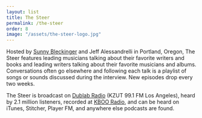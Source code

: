 ```yaml
---
layout: list
title: The Steer
permalink: /the-steer
order: 8
image: "/assets/the-steer-logo.jpg"
---
```

Hosted by [Sunny Bleckinger](https://sunnybleckinger.com/) and Jeff Alessandrelli in Portland, Oregon, The Steer features leading musicians talking about their favorite writers and books and leading writers talking about their favorite musicians and albums. Conversations often go elsewhere and following each talk is a playlist of songs or sounds discussed during the interview. New episodes drop every two weeks.

The Steer is broadcast on [Dublab Radio](http://dublab.com/) (KZUT 99.1 FM Los Angeles), heard by 2.1 million listeners, recorded at [KBOO Radio](https://kboo.fm/), and can be heard on iTunes, Stitcher, Player FM, and anywhere else podcasts are found.